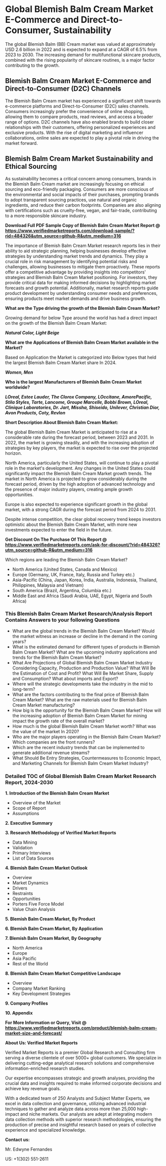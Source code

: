<h1>Global Blemish Balm Cream Market E-Commerce and Direct-to-Consumer, Sustainability</h1><p class=""><p>The global Blemish Balm (BB) Cream market was valued at approximately USD 2.6 billion in 2022 and is expected to expand at a CAGR of 6.5% from 2023 to 2030. The increasing demand for multifunctional skincare products, combined with the rising popularity of skincare routines, is a major factor contributing to the growth.</p><h2>Blemish Balm Cream Market E-Commerce and Direct-to-Consumer (D2C) Channels</h2><p>The Blemish Balm Cream market has experienced a significant shift towards e-commerce platforms and Direct-to-Consumer (D2C) sales channels. Consumers increasingly prefer the convenience of online shopping, allowing them to compare products, read reviews, and access a broader range of options. D2C channels have also enabled brands to build closer relationships with their customers, offering personalized experiences and exclusive products. With the rise of digital marketing and influencer collaborations, online sales are expected to play a pivotal role in driving the market forward.</p><h2>Blemish Balm Cream Market Sustainability and Ethical Sourcing</h2><p>As sustainability becomes a critical concern among consumers, brands in the Blemish Balm Cream market are increasingly focusing on ethical sourcing and eco-friendly packaging. Consumers are more conscious of the environmental and social impacts of their purchases, prompting brands to adopt transparent sourcing practices, use natural and organic ingredients, and reduce their carbon footprints. Companies are also aligning with certifications such as cruelty-free, vegan, and fair-trade, contributing to a more responsible skincare industry.</p></p><p class=""><strong>Download Full PDF Sample Copy of Blemish Balm Cream Market Report @ <a href="https://www.verifiedmarketreports.com/download-sample/?rid=484326&utm_source=github-R&utm_medium=316" target="_blank">https://www.verifiedmarketreports.com/download-sample/?rid=484326&utm_source=github-R&utm_medium=316</a></strong></p><p>The importance of&nbsp;Blemish Balm Cream Market research reports lies in their ability to aid strategic planning, helping businesses develop effective strategies by understanding market trends and dynamics. They play a crucial role in risk management by identifying potential risks and challenges, allowing businesses to mitigate them proactively. These reports offer a competitive advantage by providing insights into competitors' strategies and Blemish Balm Cream Market positioning. For investors, they provide critical data for making informed decisions by highlighting market forecasts and growth potential. Additionally, market research reports guide product development by understanding consumer needs and preferences, ensuring products meet market demands and drive business growth.</p><p><strong>What are the&nbsp;Type driving the growth of the Blemish Balm Cream Market?</strong></p><p id="" class="">Growing demand for below Type around the world has had a direct impact on the growth of the Blemish Balm Cream Market:</p><p class=""><em><strong>Natural Color, Light Beige</strong></em></p><p class=""><strong>What are the&nbsp;Applications&nbsp;of Blemish Balm Cream Market available in the Market?</strong></p><p id="" class="">Based on Application the Market is categorized into Below types that held the largest Blemish Balm Cream Market share In 2024.</p><p class=""><em><strong>Women, Men</strong></em></p><p class=""><strong>Who is the largest Manufacturers of Blemish Balm Cream Market worldwide?</strong></p><p><em><strong>LOreal, Estee Lauder, The Clorox Company, LOccitane, AmorePacific, Stila Styles, Tarte, Lancome, Groupe Marcelle, Bobbi Brown, LOreal, Clinique Laboratories, Dr. Jart, Missha, Shiseido, Unilever, Christian Dior, Avon Products, Coty, Revlon</strong></em></p><p id="" class=""><strong>Short Description About Blemish Balm Cream Market:</strong></p><p>The global Blemish Balm Cream Market is anticipated to rise at a considerable rate during the forecast period, between 2023 and 2031. In 2022, the market is growing steadily, and with the increasing adoption of strategies by key players, the market is expected to rise over the projected horizon.</p><p>North America, particularly the United States, will continue to play a pivotal role in the market's development. Any changes in the United States could significantly impact the Blemish Balm Cream Market growth trends. The market in North America is projected to grow considerably during the forecast period, driven by the high adoption of advanced technology and the presence of major industry players, creating ample growth opportunities.</p><p>Europe is also expected to experience significant growth in the global market, with a strong CAGR during the forecast period from 2024 to 2031.</p><p>Despite intense competition, the clear global recovery trend keeps investors optimistic about the Blemish Balm Cream Market, with more new investments expected to enter the field in the future.</p><p id="" class=""><strong>Get Discount On The Purchase Of This Report @ <a href="https://www.verifiedmarketreports.com/ask-for-discount/?rid=484326?utm_source=github-R&utm_medium=316" target="_blank">https://www.verifiedmarketreports.com/ask-for-discount/?rid=484326?utm_source=github-R&utm_medium=316</a></strong></p><p class="">Which regions are leading the Blemish Balm Cream Market?</p><ul><li>North America (United States, Canada and Mexico)</li><li>Europe (Germany, UK, France, Italy, Russia and Turkey etc.)</li><li>Asia-Pacific (China, Japan, Korea, India, Australia, Indonesia, Thailand, Philippines, Malaysia and Vietnam)</li><li>South America (Brazil, Argentina, Columbia etc.)</li><li>Middle East and Africa (Saudi Arabia, UAE, Egypt, Nigeria and South Africa)</li></ul><h3 id="" class="">This Blemish Balm Cream Market Research/Analysis Report Contains Answers to your following Questions</h3><ul><li>What are the global trends in the Blemish Balm Cream Market? Would the market witness an increase or decline in the demand in the coming years?</li><li>What is the estimated demand for different types of products in Blemish Balm Cream Market? What are the upcoming industry applications and trends for the Blemish Balm Cream Market?</li><li>What Are Projections of Global Blemish Balm Cream Market Industry Considering Capacity, Production and Production Value? What Will Be the Estimation of Cost and Profit? What Will Be Market Share, Supply and Consumption? What about imports and Export?</li><li>Where will the strategic developments take the industry in the mid to long-term?</li><li>What are the factors contributing to the final price of Blemish Balm Cream Market? What are the raw materials used for Blemish Balm Cream Market manufacturing?</li><li>How big is the opportunity for the Blemish Balm Cream Market? How will the increasing adoption of Blemish Balm Cream Market for mining impact the growth rate of the overall market?</li><li>How much is the global Blemish Balm Cream Market worth? What was the value of the market In 2020?</li><li>Who are the major players operating in the Blemish Balm Cream Market? Which companies are the front runners?</li><li>Which are the recent industry trends that can be implemented to generate additional revenue streams?</li><li>What Should Be Entry Strategies, Countermeasures to Economic Impact, and Marketing Channels for Blemish Balm Cream Market Industry?</li></ul><h3 id="" class="">Detailed TOC of Global Blemish Balm Cream Market Research Report, 2024-2030</h3><p id="" class=""><strong>1. Introduction of the Blemish Balm Cream Market</strong></p><ul><li>Overview of the Market</li><li>Scope of Report</li><li>Assumptions</li></ul><p id="" class=""><strong>2. Executive Summary</strong></p><p id="" class=""><strong>3. Research Methodology of Verified Market Reports</strong></p><ul><li>Data Mining</li><li>Validation</li><li>Primary Interviews</li><li>List of Data Sources</li></ul><p id="" class=""><strong>4. Blemish Balm Cream Market Outlook</strong></p><ul><li>Overview</li><li>Market Dynamics</li><li>Drivers</li><li>Restraints</li><li>Opportunities</li><li>Porters Five Force Model</li><li>Value Chain Analysis</li></ul><p id="" class=""><strong>5. Blemish Balm Cream Market, By Product</strong></p><p id="" class=""><strong>6. Blemish Balm Cream Market, By Application</strong></p><p id="" class=""><strong>7. Blemish Balm Cream Market, By Geography</strong></p><ul><li>North America</li><li>Europe</li><li>Asia Pacific</li><li>Rest of the World</li></ul><p id="" class=""><strong>8. Blemish Balm Cream Market Competitive Landscape</strong></p><ul><li>Overview</li><li>Company Market Ranking</li><li>Key Development Strategies</li></ul><p id="" class=""><strong>9. Company Profiles</strong></p><p id="" class=""><strong>10. Appendix</strong></p><p id="" class=""><strong>For More Information or Query, Visit @ <a href="https://www.verifiedmarketreports.com/product/blemish-balm-cream-market-size-and-forecast/" target="_blank">https://www.verifiedmarketreports.com/product/blemish-balm-cream-market-size-and-forecast/</a></strong></p><p id="" class=""><strong>About Us: Verified Market Reports</strong></p><p id="" class="">Verified Market Reports is a premier Global Research and Consulting firm serving a diverse clientele of over 5000+ global customers. We specialize in delivering cutting-edge analytical research solutions and comprehensive information-enriched research studies.</p><p id="" class="">Our expertise encompasses strategic and growth analyses, providing the crucial data and insights required to make informed corporate decisions and achieve key revenue goals.</p><p id="" class="">With a dedicated team of 250 Analysts and Subject Matter Experts, we excel in data collection and governance, utilizing advanced industrial techniques to gather and analyze data across more than 25,000 high-impact and niche markets. Our analysts are adept at integrating modern data collection methods with superior research methodologies, ensuring the production of precise and insightful research based on years of collective experience and specialized knowledge.</p><p id="" class=""><strong>Contact us:</strong></p><p id="" class="">Mr. Edwyne Fernandes</p><p id="" class="">US: +1(302) 551-2611</p>